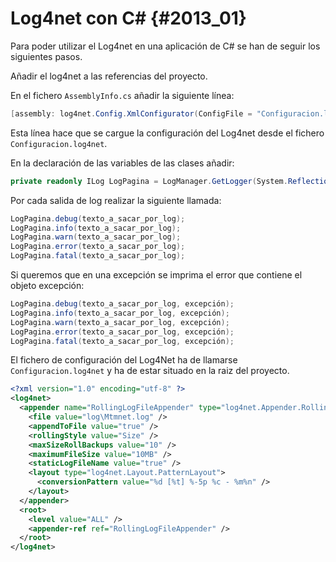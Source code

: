 
# Log4net con **C#** {#2013_01}

Para poder utilizar el Log4net en una aplicación de C# se han de seguir los siguientes pasos.

Añadir el log4net a las referencias del proyecto.

En el fichero `AssemblyInfo.cs` añadir la siguiente línea:

``` csharp
[assembly: log4net.Config.XmlConfigurator(ConfigFile = "Configuracion.log4net", Watch = true)]
```



Esta línea hace que se cargue la configuración del Log4net desde el fichero `Configuracion.log4net`.

En la declaración de las variables de las clases añadir:

``` csharp
private readonly ILog LogPagina = LogManager.GetLogger(System.Reflection.MethodBase.GetCurrentMethod().DeclaringType);
```


Por cada salida de log realizar la siguiente llamada:

``` csharp
LogPagina.debug(texto_a_sacar_por_log);
LogPagina.info(texto_a_sacar_por_log);
LogPagina.warn(texto_a_sacar_por_log);
LogPagina.error(texto_a_sacar_por_log);
LogPagina.fatal(texto_a_sacar_por_log);
```


Si queremos que en una excepción se imprima el error que contiene el objeto excepción:

``` csharp
LogPagina.debug(texto_a_sacar_por_log, excepción);
LogPagina.info(texto_a_sacar_por_log, excepción);
LogPagina.warn(texto_a_sacar_por_log, excepción);
LogPagina.error(texto_a_sacar_por_log, excepción);
LogPagina.fatal(texto_a_sacar_por_log, excepción);
```


El fichero de configuración del Log4Net ha de llamarse `Configuracion.log4net` y ha de estar situado en la raiz del proyecto.

``` xml
<?xml version="1.0" encoding="utf-8" ?>
<log4net>
  <appender name="RollingLogFileAppender" type="log4net.Appender.RollingFileAppender">
	<file value="log\Mtmnet.log" />
	<appendToFile value="true" />
	<rollingStyle value="Size" />
	<maxSizeRollBackups value="10" />
	<maximumFileSize value="10MB" />
	<staticLogFileName value="true" />
	<layout type="log4net.Layout.PatternLayout">
	  <conversionPattern value="%d [%t] %-5p %c - %m%n" />
	</layout>
  </appender>
  <root>
	<level value="ALL" />
	<appender-ref ref="RollingLogFileAppender" />
  </root>
</log4net>
```

